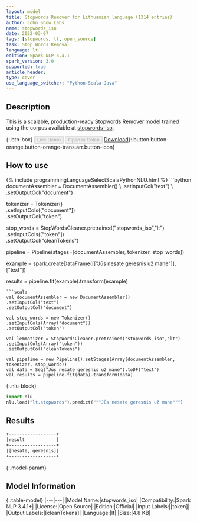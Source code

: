 ```yaml
---
layout: model
title: Stopwords Remover for Lithuanian language (1314 entries)
author: John Snow Labs
name: stopwords_iso
date: 2022-03-07
tags: [stopwords, lt, open_source]
task: Stop Words Removal
language: lt
edition: Spark NLP 3.4.1
spark_version: 3.0
supported: true
article_header:
type: cover
use_language_switcher: "Python-Scala-Java"
---
```


## Description

This is a scalable, production-ready Stopwords Remover model trained using the corpus available at [stopwords-iso](https://github.com/stopwords-iso/).

{:.btn-box}
<button class="button button-orange" disabled>Live Demo</button>
<button class="button button-orange" disabled>Open in Colab</button>
[Download](https://s3.amazonaws.com/auxdata.johnsnowlabs.com/public/models/stopwords_iso_lt_3.4.1_3.0_1646673057631.zip){:.button.button-orange.button-orange-trans.arr.button-icon}

## How to use



<div class="tabs-box" markdown="1">
{% include programmingLanguageSelectScalaPythonNLU.html %}
```python
documentAssembler = DocumentAssembler() \
.setInputCol("text") \
.setOutputCol("document")

tokenizer = Tokenizer() \
.setInputCols(["document"]) \
.setOutputCol("token")

stop_words = StopWordsCleaner.pretrained("stopwords_iso","lt") \
.setInputCols(["token"]) \
.setOutputCol("cleanTokens")

pipeline = Pipeline(stages=[documentAssembler, tokenizer, stop_words]) 

example = spark.createDataFrame([["Jūs nesate geresnis už mane"]], ["text"]) 

results = pipeline.fit(example).transform(example)
```
```scala
val documentAssembler = new DocumentAssembler() 
.setInputCol("text") 
.setOutputCol("document")

val stop_words = new Tokenizer() 
.setInputCols(Array("document"))
.setOutputCol("token")

val lemmatizer = StopWordsCleaner.pretrained("stopwords_iso","lt") 
.setInputCols(Array("token")) 
.setOutputCol("cleanTokens")

val pipeline = new Pipeline().setStages(Array(documentAssembler, tokenizer, stop_words))
val data = Seq("Jūs nesate geresnis už mane").toDF("text")
val results = pipeline.fit(data).transform(data)
```


{:.nlu-block}
```python
import nlu
nlu.load("lt.stopwords").predict("""Jūs nesate geresnis už mane""")
```

</div>

## Results

```bash
+------------------+
|result            |
+------------------+
|[nesate, geresnis]|
+------------------+

```

{:.model-param}
## Model Information

{:.table-model}
|---|---|
|Model Name:|stopwords_iso|
|Compatibility:|Spark NLP 3.4.1+|
|License:|Open Source|
|Edition:|Official|
|Input Labels:|[token]|
|Output Labels:|[cleanTokens]|
|Language:|lt|
|Size:|4.8 KB|